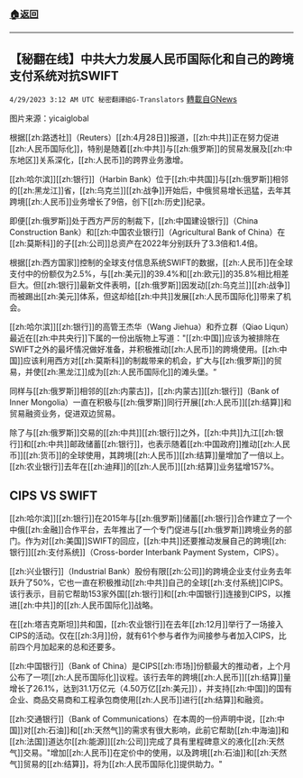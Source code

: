 ###  [:house:返回](README.md)
---


## 【秘翻在线】中共大力发展人民币国际化和自己的跨境支付系统对抗SWIFT
`4/29/2023 3:12 AM UTC 秘密翻譯組G-Translators` [轉載自GNews](https://gnews.org/articles/1261515)

         

图片来源：yicaiglobal

根据[[zh:路透社]]（Reuters）[[zh:4月28日]]报道，[[zh:中共]]正在努力促进[[zh:人民币国际化]]，特别是随着[[zh:中共]]与[[zh:俄罗斯]]的贸易发展及[[zh:中东地区]]关系深化，[[zh:人民币]]的跨界业务激增。

[[zh:哈尔滨]][[zh:银行]]（Harbin Bank）位于[[zh:中共国]]与[[zh:俄罗斯]]相邻的[[zh:黑龙江]]省，[[zh:乌克兰]][[zh:战争]]开始后，中俄贸易增长迅猛，去年其跨境[[zh:人民币]]业务增长了9倍，创下[[zh:历史]]纪录。

即便[[zh:俄罗斯]]处于西方严厉的制裁下，[[zh:中国建设银行]]（China Construction Bank）和[[zh:中国农业银行]]（Agricultural Bank of China）在[[zh:莫斯科]]的子[[zh:公司]]总资产在2022年分别跃升了3.3倍和1.4倍。

根据[[zh:西方国家]]控制的全球支付信息系统SWIFT的数据，[[zh:人民币]]在全球支付中的份额仅为2.5%，与[[zh:美元]]的39.4%和[[zh:欧元]]的35.8%相比相差巨大。但[[zh:银行]]最新文件表明，[[zh:俄罗斯]]因发动[[zh:乌克兰]][[zh:战争]]而被踢出[[zh:美元]]体系，但这却给[[zh:中共]]发展[[zh:人民币国际化]]带来了机会。

[[zh:哈尔滨]][[zh:银行]]的高管王杰华（Wang Jiehua）和乔立群（Qiao Liqun）最近在[[zh:中共央行]]下属的一份出版物上写道："[[zh:中国]]应该为被排除在SWIFT之外的最坏情况做好准备，并积极推动[[zh:人民币]]的跨境使用。[[zh:中国]]应该利用西方对[[zh:莫斯科]]的制裁带来的机会，扩大与[[zh:俄罗斯]]的贸易，并使[[zh:黑龙江]]成为[[zh:人民币国际化]]的滩头堡。“

同样与[[zh:俄罗斯]]相邻的[[zh:内蒙古]]，[[zh:内蒙古]][[zh:银行]]（Bank of Inner Mongolia）一直在积极与[[zh:俄罗斯]]同行开展[[zh:人民币]][[zh:结算]]和贸易融资业务，促进双边贸易。

除了与[[zh:俄罗斯]]交易的[[zh:中共]][[zh:银行]]之外，[[zh:中共]]九江[[zh:银行]]和[[zh:中共]]邮政储蓄[[zh:银行]]，也表示随着[[zh:中国政府]]推动[[zh:人民币]][[zh:货币]]的全球使用，其跨境[[zh:人民币]][[zh:结算]]量增加了一倍以上。[[zh:农业银行]]去年在[[zh:迪拜]]的[[zh:人民币]][[zh:结算]]业务猛增157%。


## CIPS VS SWIFT

[[zh:哈尔滨]][[zh:银行]]在2015年与[[zh:俄罗斯]]储蓄[[zh:银行]]合作建立了一个中俄[[zh:金融]]合作平台，去年推出了一个专门促进与[[zh:俄罗斯]]跨境业务的部门。作为对[[zh:美国]]SWIFT的回应，[[zh:中共]]还要推动发展自己的跨境[[zh:银行]][[zh:支付系统]]（Cross-border Interbank Payment System，CIPS）。

[[zh:兴业银行]]（Industrial Bank）股份有限[[zh:公司]]的跨境企业支付业务去年跃升了50%，它也一直在积极推动[[zh:中共]]自己的全球[[zh:支付系统]]CIPS。该行表示，目前它帮助153家外国[[zh:银行]]和[[zh:中国银行]]连接到CIPS，以推进[[zh:中共]]的[[zh:人民币国际化]]战略。

在[[zh:塔吉克斯坦]]共和国，[[zh:农业银行]]在去年[[zh:12月]]举行了一场接入CIPS的活动。仅在[[zh:3月]]份，就有61个参与者作为间接参与者加入CIPS，比前四个月加起来的总和还要多。

[[zh:中国银行]]（Bank of China）是CIPS[[zh:市场]]份额最大的推动者，上个月公布了一项[[zh:人民币国际化]]议程。该行去年的跨境[[zh:人民币]][[zh:结算]]量增长了26.1%，达到31.1万亿元（4.50万亿[[zh:美元]]），并支持[[zh:中国]]的国有企业、商品交易商和工程承包商使用[[zh:人民币]]进行[[zh:结算]]和融资。

[[zh:交通银行]]（Bank of Communications）在本周的一份声明中说，[[zh:中国]]对[[zh:石油]]和[[zh:天然气]]的需求有很大影响，此前它帮助[[zh:中海油]]和[[zh:法国]]道达尔[[zh:能源]][[zh:公司]]完成了具有里程碑意义的液化[[zh:天然气]]交易。"增加[[zh:人民币]]在定价中的使用，以及跨境[[zh:石油]]和[[zh:天然气]]贸易的[[zh:结算]]，将为[[zh:人民币国际化]]提供助力。"
